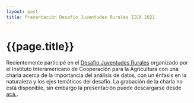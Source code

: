 ```yaml
---
layout: post
title: Presentación Desafío Juventudes Rurales IICA 2021
---
```

{{page.title}}
================

Recientemente participé en el <a href="https://iica.int/es/prensa/eventos/desafio-juventudes-rurales">Desafío Juventudes Rurales</a> organizado por el Instituto Interamericano de Cooperación para la Agricultura con una charla acerca de la importancia del análisis de datos, con un énfasis en la naturaleza y los ejes temáticos del desafío. La grabación de la charla no está disponible, sin embargo la presentación puede descargarse desde <a href="https://www.fireblend.com/iica21.pdf">acá.</a>.
